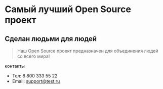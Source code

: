 # Самый лучший Open Source проект

## Сделан людьми для людей

> Наш Open Source проект предназначен для объединения людей со всего мира!

контакты
* Тел: 8 800 333 55 22
* Email: support@test.ru
